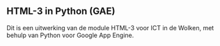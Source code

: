 ## HTML-3 in Python (GAE)

Dit is een uitwerking van de module HTML-3 voor ICT in de Wolken, met behulp van Python voor Google App Engine.
